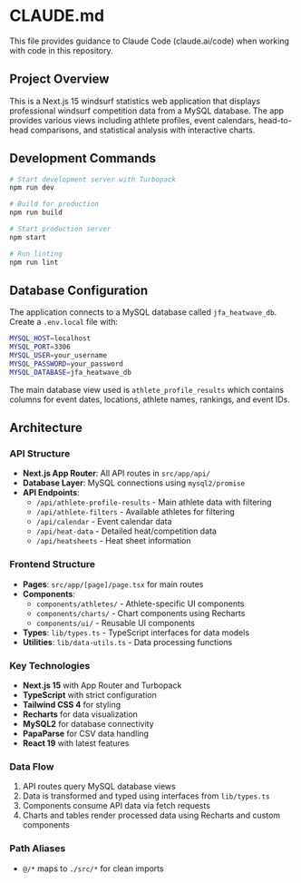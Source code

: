 # CLAUDE.md

This file provides guidance to Claude Code (claude.ai/code) when working with code in this repository.

## Project Overview

This is a Next.js 15 windsurf statistics web application that displays professional windsurf competition data from a MySQL database. The app provides various views including athlete profiles, event calendars, head-to-head comparisons, and statistical analysis with interactive charts.

## Development Commands

```bash
# Start development server with Turbopack
npm run dev

# Build for production
npm run build

# Start production server
npm start

# Run linting
npm run lint
```

## Database Configuration

The application connects to a MySQL database called `jfa_heatwave_db`. Create a `.env.local` file with:

```bash
MYSQL_HOST=localhost
MYSQL_PORT=3306
MYSQL_USER=your_username
MYSQL_PASSWORD=your_password
MYSQL_DATABASE=jfa_heatwave_db
```

The main database view used is `athlete_profile_results` which contains columns for event dates, locations, athlete names, rankings, and event IDs.

## Architecture

### API Structure
- **Next.js App Router**: All API routes in `src/app/api/`
- **Database Layer**: MySQL connections using `mysql2/promise`
- **API Endpoints**:
  - `/api/athlete-profile-results` - Main athlete data with filtering
  - `/api/athlete-filters` - Available athletes for filtering
  - `/api/calendar` - Event calendar data
  - `/api/heat-data` - Detailed heat/competition data
  - `/api/heatsheets` - Heat sheet information

### Frontend Structure
- **Pages**: `src/app/[page]/page.tsx` for main routes
- **Components**: 
  - `components/athletes/` - Athlete-specific UI components
  - `components/charts/` - Chart components using Recharts
  - `components/ui/` - Reusable UI components
- **Types**: `lib/types.ts` - TypeScript interfaces for data models
- **Utilities**: `lib/data-utils.ts` - Data processing functions

### Key Technologies
- **Next.js 15** with App Router and Turbopack
- **TypeScript** with strict configuration
- **Tailwind CSS 4** for styling
- **Recharts** for data visualization
- **MySQL2** for database connectivity
- **PapaParse** for CSV data handling
- **React 19** with latest features

### Data Flow
1. API routes query MySQL database views
2. Data is transformed and typed using interfaces from `lib/types.ts`
3. Components consume API data via fetch requests
4. Charts and tables render processed data using Recharts and custom components

### Path Aliases
- `@/*` maps to `./src/*` for clean imports
